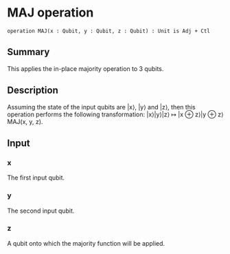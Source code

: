 # MAJ operation

`operation MAJ(x : Qubit, y : Qubit, z : Qubit) : Unit is Adj + Ctl`

## Summary
This applies the in-place majority operation to 3 qubits.

## Description
Assuming the state of the input qubits are |x⟩, |y⟩ and |z⟩, then
this operation performs the following transformation:
|x⟩|y⟩|z⟩ ↦ |x ⊕ z⟩|y ⊕ z⟩MAJ(x, y, z).

## Input
### x
The first input qubit.
### y
The second input qubit.
### z
A qubit onto which the majority function will be applied.
